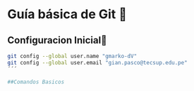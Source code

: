 # Guía básica de Git 📖
## Configuracion Inicial🔖
```bash
git config --global user.name "gmarko-dV"
git config --global user.email "gian.pasco@tecsup.edu.pe"
´´´

##Comandos Basicos 
